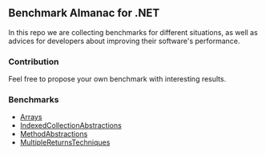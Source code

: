 ## Benchmark Almanac for .NET

In this repo we are collecting benchmarks for different situations, as well as
advices for developers about improving their software's performance.

### Contribution

Feel free to propose your own benchmark with interesting results.

### Benchmarks

- [Arrays](https://github.com/dotneters/dotnet-benchmarks/tree/master/Arrays)
- [IndexedCollectionAbstractions](https://github.com/dotneters/dotnet-benchmarks/tree/master/IndexedCollectionAbstractions)
- [MethodAbstractions](https://github.com/dotneters/dotnet-benchmarks/tree/master/MethodAbstractions)
- [MultipleReturnsTechniques](https://github.com/dotneters/dotnet-benchmarks/tree/master/MultipleReturnsTechniques)